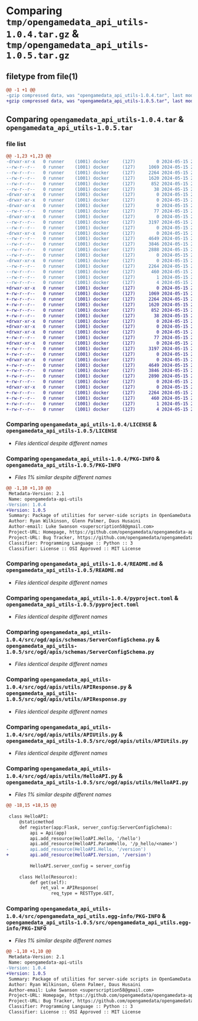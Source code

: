 # Comparing `tmp/opengamedata_api_utils-1.0.4.tar.gz` & `tmp/opengamedata_api_utils-1.0.5.tar.gz`

## filetype from file(1)

```diff
@@ -1 +1 @@
-gzip compressed data, was "opengamedata_api_utils-1.0.4.tar", last modified: Wed May 15 21:35:51 2024, max compression
+gzip compressed data, was "opengamedata_api_utils-1.0.5.tar", last modified: Wed May 15 22:00:45 2024, max compression
```

## Comparing `opengamedata_api_utils-1.0.4.tar` & `opengamedata_api_utils-1.0.5.tar`

### file list

```diff
@@ -1,23 +1,23 @@
-drwxr-xr-x   0 runner    (1001) docker     (127)        0 2024-05-15 21:35:51.473625 opengamedata_api_utils-1.0.4/
--rw-r--r--   0 runner    (1001) docker     (127)     1069 2024-05-15 21:35:38.000000 opengamedata_api_utils-1.0.4/LICENSE
--rw-r--r--   0 runner    (1001) docker     (127)     2264 2024-05-15 21:35:51.473625 opengamedata_api_utils-1.0.4/PKG-INFO
--rw-r--r--   0 runner    (1001) docker     (127)     1620 2024-05-15 21:35:38.000000 opengamedata_api_utils-1.0.4/README.md
--rw-r--r--   0 runner    (1001) docker     (127)      852 2024-05-15 21:35:38.000000 opengamedata_api_utils-1.0.4/pyproject.toml
--rw-r--r--   0 runner    (1001) docker     (127)       38 2024-05-15 21:35:51.473625 opengamedata_api_utils-1.0.4/setup.cfg
-drwxr-xr-x   0 runner    (1001) docker     (127)        0 2024-05-15 21:35:51.469625 opengamedata_api_utils-1.0.4/src/
-drwxr-xr-x   0 runner    (1001) docker     (127)        0 2024-05-15 21:35:51.469625 opengamedata_api_utils-1.0.4/src/ogd/
-drwxr-xr-x   0 runner    (1001) docker     (127)        0 2024-05-15 21:35:51.469625 opengamedata_api_utils-1.0.4/src/ogd/apis/
--rw-r--r--   0 runner    (1001) docker     (127)       77 2024-05-15 21:35:38.000000 opengamedata_api_utils-1.0.4/src/ogd/apis/__init__.py
-drwxr-xr-x   0 runner    (1001) docker     (127)        0 2024-05-15 21:35:51.469625 opengamedata_api_utils-1.0.4/src/ogd/apis/schemas/
--rw-r--r--   0 runner    (1001) docker     (127)     3197 2024-05-15 21:35:38.000000 opengamedata_api_utils-1.0.4/src/ogd/apis/schemas/ServerConfigSchema.py
--rw-r--r--   0 runner    (1001) docker     (127)        0 2024-05-15 21:35:38.000000 opengamedata_api_utils-1.0.4/src/ogd/apis/schemas/__init__.py
-drwxr-xr-x   0 runner    (1001) docker     (127)        0 2024-05-15 21:35:51.469625 opengamedata_api_utils-1.0.4/src/ogd/apis/utils/
--rw-r--r--   0 runner    (1001) docker     (127)     4649 2024-05-15 21:35:38.000000 opengamedata_api_utils-1.0.4/src/ogd/apis/utils/APIResponse.py
--rw-r--r--   0 runner    (1001) docker     (127)     3846 2024-05-15 21:35:38.000000 opengamedata_api_utils-1.0.4/src/ogd/apis/utils/APIUtils.py
--rw-r--r--   0 runner    (1001) docker     (127)     2888 2024-05-15 21:35:38.000000 opengamedata_api_utils-1.0.4/src/ogd/apis/utils/HelloAPI.py
--rw-r--r--   0 runner    (1001) docker     (127)        0 2024-05-15 21:35:38.000000 opengamedata_api_utils-1.0.4/src/ogd/apis/utils/__init__.py
-drwxr-xr-x   0 runner    (1001) docker     (127)        0 2024-05-15 21:35:51.473625 opengamedata_api_utils-1.0.4/src/opengamedata_api_utils.egg-info/
--rw-r--r--   0 runner    (1001) docker     (127)     2264 2024-05-15 21:35:51.000000 opengamedata_api_utils-1.0.4/src/opengamedata_api_utils.egg-info/PKG-INFO
--rw-r--r--   0 runner    (1001) docker     (127)      460 2024-05-15 21:35:51.000000 opengamedata_api_utils-1.0.4/src/opengamedata_api_utils.egg-info/SOURCES.txt
--rw-r--r--   0 runner    (1001) docker     (127)        1 2024-05-15 21:35:51.000000 opengamedata_api_utils-1.0.4/src/opengamedata_api_utils.egg-info/dependency_links.txt
--rw-r--r--   0 runner    (1001) docker     (127)        4 2024-05-15 21:35:51.000000 opengamedata_api_utils-1.0.4/src/opengamedata_api_utils.egg-info/top_level.txt
+drwxr-xr-x   0 runner    (1001) docker     (127)        0 2024-05-15 22:00:45.986562 opengamedata_api_utils-1.0.5/
+-rw-r--r--   0 runner    (1001) docker     (127)     1069 2024-05-15 22:00:34.000000 opengamedata_api_utils-1.0.5/LICENSE
+-rw-r--r--   0 runner    (1001) docker     (127)     2264 2024-05-15 22:00:45.986562 opengamedata_api_utils-1.0.5/PKG-INFO
+-rw-r--r--   0 runner    (1001) docker     (127)     1620 2024-05-15 22:00:34.000000 opengamedata_api_utils-1.0.5/README.md
+-rw-r--r--   0 runner    (1001) docker     (127)      852 2024-05-15 22:00:34.000000 opengamedata_api_utils-1.0.5/pyproject.toml
+-rw-r--r--   0 runner    (1001) docker     (127)       38 2024-05-15 22:00:45.986562 opengamedata_api_utils-1.0.5/setup.cfg
+drwxr-xr-x   0 runner    (1001) docker     (127)        0 2024-05-15 22:00:45.982562 opengamedata_api_utils-1.0.5/src/
+drwxr-xr-x   0 runner    (1001) docker     (127)        0 2024-05-15 22:00:45.982562 opengamedata_api_utils-1.0.5/src/ogd/
+drwxr-xr-x   0 runner    (1001) docker     (127)        0 2024-05-15 22:00:45.982562 opengamedata_api_utils-1.0.5/src/ogd/apis/
+-rw-r--r--   0 runner    (1001) docker     (127)       77 2024-05-15 22:00:34.000000 opengamedata_api_utils-1.0.5/src/ogd/apis/__init__.py
+drwxr-xr-x   0 runner    (1001) docker     (127)        0 2024-05-15 22:00:45.986562 opengamedata_api_utils-1.0.5/src/ogd/apis/schemas/
+-rw-r--r--   0 runner    (1001) docker     (127)     3197 2024-05-15 22:00:34.000000 opengamedata_api_utils-1.0.5/src/ogd/apis/schemas/ServerConfigSchema.py
+-rw-r--r--   0 runner    (1001) docker     (127)        0 2024-05-15 22:00:34.000000 opengamedata_api_utils-1.0.5/src/ogd/apis/schemas/__init__.py
+drwxr-xr-x   0 runner    (1001) docker     (127)        0 2024-05-15 22:00:45.986562 opengamedata_api_utils-1.0.5/src/ogd/apis/utils/
+-rw-r--r--   0 runner    (1001) docker     (127)     4649 2024-05-15 22:00:34.000000 opengamedata_api_utils-1.0.5/src/ogd/apis/utils/APIResponse.py
+-rw-r--r--   0 runner    (1001) docker     (127)     3846 2024-05-15 22:00:34.000000 opengamedata_api_utils-1.0.5/src/ogd/apis/utils/APIUtils.py
+-rw-r--r--   0 runner    (1001) docker     (127)     2890 2024-05-15 22:00:34.000000 opengamedata_api_utils-1.0.5/src/ogd/apis/utils/HelloAPI.py
+-rw-r--r--   0 runner    (1001) docker     (127)        0 2024-05-15 22:00:34.000000 opengamedata_api_utils-1.0.5/src/ogd/apis/utils/__init__.py
+drwxr-xr-x   0 runner    (1001) docker     (127)        0 2024-05-15 22:00:45.986562 opengamedata_api_utils-1.0.5/src/opengamedata_api_utils.egg-info/
+-rw-r--r--   0 runner    (1001) docker     (127)     2264 2024-05-15 22:00:45.000000 opengamedata_api_utils-1.0.5/src/opengamedata_api_utils.egg-info/PKG-INFO
+-rw-r--r--   0 runner    (1001) docker     (127)      460 2024-05-15 22:00:45.000000 opengamedata_api_utils-1.0.5/src/opengamedata_api_utils.egg-info/SOURCES.txt
+-rw-r--r--   0 runner    (1001) docker     (127)        1 2024-05-15 22:00:45.000000 opengamedata_api_utils-1.0.5/src/opengamedata_api_utils.egg-info/dependency_links.txt
+-rw-r--r--   0 runner    (1001) docker     (127)        4 2024-05-15 22:00:45.000000 opengamedata_api_utils-1.0.5/src/opengamedata_api_utils.egg-info/top_level.txt
```

### Comparing `opengamedata_api_utils-1.0.4/LICENSE` & `opengamedata_api_utils-1.0.5/LICENSE`

 * *Files identical despite different names*

### Comparing `opengamedata_api_utils-1.0.4/PKG-INFO` & `opengamedata_api_utils-1.0.5/PKG-INFO`

 * *Files 1% similar despite different names*

```diff
@@ -1,10 +1,10 @@
 Metadata-Version: 2.1
 Name: opengamedata-api-utils
-Version: 1.0.4
+Version: 1.0.5
 Summary: Package of utilities for server-side scripts in OpenGameData.
 Author: Ryan Wilkinson, Glenn Palmer, Daus Husaini
 Author-email: Luke Swanson <superscription58@gmail.com>
 Project-URL: Homepage, https://github.com/opengamedata/opengamedata-api-utils
 Project-URL: Bug Tracker, https://github.com/opengamedata/opengamedata-api-utils/issues
 Classifier: Programming Language :: Python :: 3
 Classifier: License :: OSI Approved :: MIT License
```

### Comparing `opengamedata_api_utils-1.0.4/README.md` & `opengamedata_api_utils-1.0.5/README.md`

 * *Files identical despite different names*

### Comparing `opengamedata_api_utils-1.0.4/pyproject.toml` & `opengamedata_api_utils-1.0.5/pyproject.toml`

 * *Files identical despite different names*

### Comparing `opengamedata_api_utils-1.0.4/src/ogd/apis/schemas/ServerConfigSchema.py` & `opengamedata_api_utils-1.0.5/src/ogd/apis/schemas/ServerConfigSchema.py`

 * *Files identical despite different names*

### Comparing `opengamedata_api_utils-1.0.4/src/ogd/apis/utils/APIResponse.py` & `opengamedata_api_utils-1.0.5/src/ogd/apis/utils/APIResponse.py`

 * *Files identical despite different names*

### Comparing `opengamedata_api_utils-1.0.4/src/ogd/apis/utils/APIUtils.py` & `opengamedata_api_utils-1.0.5/src/ogd/apis/utils/APIUtils.py`

 * *Files identical despite different names*

### Comparing `opengamedata_api_utils-1.0.4/src/ogd/apis/utils/HelloAPI.py` & `opengamedata_api_utils-1.0.5/src/ogd/apis/utils/HelloAPI.py`

 * *Files 1% similar despite different names*

```diff
@@ -18,15 +18,15 @@
 
 class HelloAPI:
     @staticmethod
     def register(app:Flask, server_config:ServerConfigSchema):
         api = Api(app)
         api.add_resource(HelloAPI.Hello, '/hello')
         api.add_resource(HelloAPI.ParamHello, '/p_hello/<name>')
-        api.add_resource(HelloAPI.Hello, '/version')
+        api.add_resource(HelloAPI.Version, '/version')
 
         HelloAPI.server_config = server_config
 
     class Hello(Resource):
         def get(self):
             ret_val = APIResponse(
                 req_type = RESTType.GET,
```

### Comparing `opengamedata_api_utils-1.0.4/src/opengamedata_api_utils.egg-info/PKG-INFO` & `opengamedata_api_utils-1.0.5/src/opengamedata_api_utils.egg-info/PKG-INFO`

 * *Files 1% similar despite different names*

```diff
@@ -1,10 +1,10 @@
 Metadata-Version: 2.1
 Name: opengamedata-api-utils
-Version: 1.0.4
+Version: 1.0.5
 Summary: Package of utilities for server-side scripts in OpenGameData.
 Author: Ryan Wilkinson, Glenn Palmer, Daus Husaini
 Author-email: Luke Swanson <superscription58@gmail.com>
 Project-URL: Homepage, https://github.com/opengamedata/opengamedata-api-utils
 Project-URL: Bug Tracker, https://github.com/opengamedata/opengamedata-api-utils/issues
 Classifier: Programming Language :: Python :: 3
 Classifier: License :: OSI Approved :: MIT License
```

